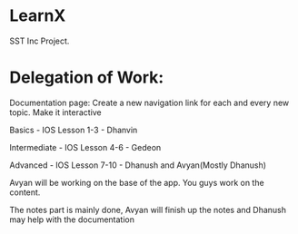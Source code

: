 # LearnX
SST Inc Project.

# Delegation of Work:
Documentation page:
Create a new navigation link for each and every new topic. Make it interactive

Basics - IOS Lesson 1-3 - Dhanvin

Intermediate - IOS Lesson 4-6 - Gedeon

Advanced - IOS Lesson 7-10 - Dhanush and Avyan(Mostly Dhanush)

Avyan will be working on the base of the app. You guys work on the content.

The notes part is mainly done, Avyan will finish up the notes and Dhanush may help with the documentation 

